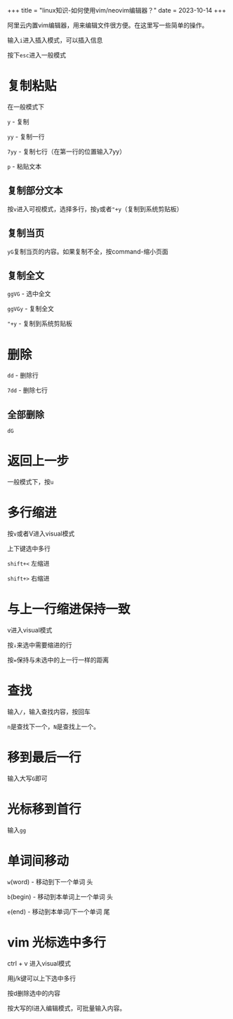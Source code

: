 +++
title = "linux知识-如何使用vim/neovim编辑器？"
date = 2023-10-14
+++

阿里云内置vim编辑器，用来编辑文件很方便。在这里写一些简单的操作。

输入`i`进入插入模式，可以插入信息

按下`esc`进入一般模式

# 复制粘贴

在一般模式下

`y` - 复制

`yy` - 复制一行

`7yy` - 复制七行（在第一行的位置输入7yy）

`p` - 粘贴文本

## 复制部分文本
按`v`进入可视模式，选择多行，按`y`或者`"+y`（复制到系统剪贴板）

## 复制当页
`yG`复制当页的内容。如果复制不全，按command-缩小页面

## 复制全文
`ggVG` - 选中全文

`ggVGy` - 复制全文

`"+y` - 复制到系统剪贴板

# 删除
`dd` - 删除行

`7dd` - 删除七行

## 全部删除
`dG`

# 返回上一步
一般模式下，按`u`

# 多行缩进
按`v`或者V进入visual模式

上下键选中多行

`shift+<` 左缩进

`shift+>` 右缩进

# 与上一行缩进保持一致

v进入visual模式

按`↓`来选中需要缩进的行

按`=`保持与未选中的上一行一样的距离

# 查找
输入`/`，输入查找内容，按回车

`n`是查找下一个，`N`是查找上一个。

# 移到最后一行
输入大写`G`即可

# 光标移到首行
输入`gg`

# 单词间移动
`w`(word) - 移动到下一个单词 头

`b`(begin) - 移动到本单词上一个单词 头

`e`(end) - 移动到本单词/下一个单词 尾

# vim 光标选中多行
ctrl + v 进入visual模式

用j/k键可以上下选中多行

按d删除选中的内容

按大写的I进入编辑模式，可批量输入内容。
